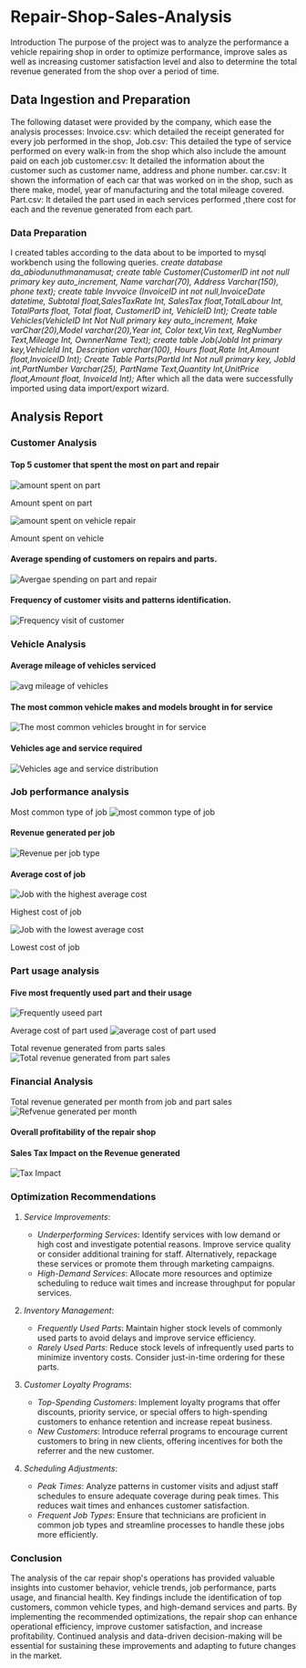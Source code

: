 # Repair-Shop-Sales-Analysis
Introduction
The purpose of the project was to analyze the performance a vehicle repairing shop in order to optimize performance, improve sales as well as increasing customer satisfaction level and also to determine the total revenue generated from the shop over a period of time.
## Data Ingestion and Preparation
The following dataset were provided by the company, which ease the analysis processes:
Invoice.csv: which detailed the receipt generated for every job performed in the shop, 
Job.csv: This detailed the type of service performed on every walk-in from the shop which also include the amount paid on each job
customer.csv: It detailed the information about the customer such as customer name, address and phone number.
car.csv: It shown the information of each car that was worked on in the shop, such as there make, model, year of manufacturing and the total mileage covered.
Part.csv: It detailed the part used in each services performed ,there cost for each and the revenue generated from each part.
### Data Preparation
I created tables according to the data about to be imported to mysql workbench using the following queries.
_create database da_abiodunuthmanamusat;
create table Customer(CustomerID int not null primary key auto_increment,
Name varchar(70), Address Varchar(150), phone text);
create table Invvoice (InvoiceID int not null,InvoiceDate datetime,
Subtotal float,SalesTaxRate Int, SalesTax float,TotalLabour Int,
TotalParts float, Total float, CustomerID int, VehicleID Int);
Create table Vehicles(VehicleID Int Not Null primary key auto_increment,
Make varChar(20),Model varchar(20),Year int, Color text,Vin text,
RegNumber Text,Mileage Int, OwnnerName Text);
create table Job(JobId Int primary key,VehicleId Int, Description varchar(100),
Hours float,Rate Int,Amount float,InvoiceID Int);
Create Table Parts(PartId Int Not null primary key, JobId int,PartNumber Varchar(25),
PartName Text,Quantity Int,UnitPrice float,Amount float, InvoiceId Int);_
After which all the data were successfully imported using data import/export wizard.


## Analysis Report
### Customer Analysis
#### Top 5 customer that spent the most on part and repair

![amount spent on part](https://github.com/user-attachments/assets/096a0b68-2f90-40e0-9280-626822c25256)

Amount spent on part

![amount spent on vehicle repair](https://github.com/user-attachments/assets/79aa3c1f-2af6-4965-baa2-d72b195126ad)

Amount spent on vehicle

#### Average spending of customers on repairs and parts.

![Avergae spending on part and repair](https://github.com/user-attachments/assets/48e81c49-1ae8-4e46-ad55-c7980201dc24)

#### Frequency of customer visits and patterns identification.

![Frequency visit of customer](https://github.com/user-attachments/assets/31b55d9b-9146-4031-9161-c83c24159fa3)

### Vehicle Analysis
#### Average mileage of vehicles serviced

![avg mileage of vehicles](https://github.com/user-attachments/assets/23abfb3e-0eff-4ecb-89a4-3ad80ffa2a96)

#### The most common vehicle makes and models brought in for service

![The most common vehicles brought in for service](https://github.com/user-attachments/assets/74a24bc9-703e-4aa4-85ec-22e79e4cdef7)

#### Vehicles age and service required 
![Vehicles age and service distribution](https://github.com/user-attachments/assets/a7493ad5-d90e-4b12-90e1-00fa4e171755)

### Job performance analysis
Most common type of job
![most common type of job](https://github.com/user-attachments/assets/e6bcd50c-e121-4791-b362-3202d83f781d)

#### Revenue generated per job
![Revenue per job type](https://github.com/user-attachments/assets/3faf15bc-dc2c-4b36-b861-c234a71970ea)

#### Average cost of job
![Job with the highest average cost](https://github.com/user-attachments/assets/a5ea9f20-2310-45ba-8c97-4df71f2c59d2)

Highest cost of job

![Job with the lowest average cost](https://github.com/user-attachments/assets/0bffad4b-3458-4d3a-a0a7-8da4833dabae)

Lowest cost of job
### Part usage analysis
#### Five most frequently used part and their usage
![Frequently useed part](https://github.com/user-attachments/assets/50dbe471-b764-4a81-8c80-b42859c0f591)

Average cost of part used
![average cost of part used](https://github.com/user-attachments/assets/eb403903-2a3a-422c-b431-fa74e18f3f2a)

Total revenue generated from parts sales
![Total revenue generated from part sales](https://github.com/user-attachments/assets/ff562634-6498-471b-9d12-ba2b56b00f19)

### Financial Analysis
Total revenue generated per month from job and part sales
![Refvenue generated per month](https://github.com/user-attachments/assets/fe7763b3-9cd0-4335-b12e-7f44d3fb4fa4)

#### Overall profitability of the repair shop

#### Sales Tax Impact on the Revenue generated
![Tax Impact](https://github.com/user-attachments/assets/8a648180-dbbd-4cbf-99a2-5228f1983808)

### Optimization Recommendations

1. *Service Improvements*:
   - *Underperforming Services*: Identify services with low demand or high cost and investigate potential reasons. Improve service quality or consider additional training for staff. Alternatively, repackage these services or promote them through marketing campaigns.
   - *High-Demand Services*: Allocate more resources and optimize scheduling to reduce wait times and increase throughput for popular services.

2. *Inventory Management*:
   - *Frequently Used Parts*: Maintain higher stock levels of commonly used parts to avoid delays and improve service efficiency.
   - *Rarely Used Parts*: Reduce stock levels of infrequently used parts to minimize inventory costs. Consider just-in-time ordering for these parts.

3. *Customer Loyalty Programs*:
   - *Top-Spending Customers*: Implement loyalty programs that offer discounts, priority service, or special offers to high-spending customers to enhance retention and increase repeat business.
   - *New Customers*: Introduce referral programs to encourage current customers to bring in new clients, offering incentives for both the referrer and the new customer.

4. *Scheduling Adjustments*:
   - *Peak Times*: Analyze patterns in customer visits and adjust staff schedules to ensure adequate coverage during peak times. This reduces wait times and enhances customer satisfaction.
   - *Frequent Job Types*: Ensure that technicians are proficient in common job types and streamline processes to handle these jobs more efficiently.

### Conclusion

The analysis of the car repair shop's operations has provided valuable insights into customer behavior, vehicle trends, job performance, parts usage, and financial health. Key findings include the identification of top customers, common vehicle types, and high-demand services and parts. By implementing the recommended optimizations, the repair shop can enhance operational efficiency, improve customer satisfaction, and increase profitability. Continued analysis and data-driven decision-making will be essential for sustaining these improvements and adapting to future changes in the market.

